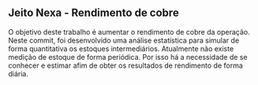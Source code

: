 ## Jeito Nexa - Rendimento de cobre

O objetivo deste trabalho é aumentar o rendimento de cobre da operação. Neste commit, foi desenvolvido uma análise estatística para simular de forma quantitativa os estoques intermediários.
Atualmente não existe medição de estoque de forma periódica. Por isso há a necessidade de se conhecer e estimar afim de obter os resultados de rendimento de forma diária.

